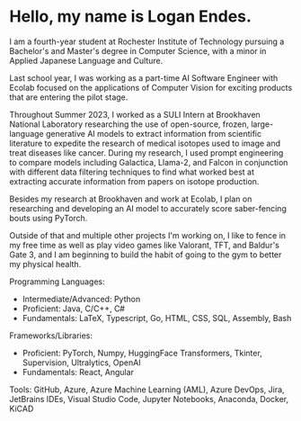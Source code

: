 # Hello, my name is Logan Endes.

I am a fourth-year student at Rochester Institute of Technology pursuing a Bachelor's and Master's degree in Computer Science, with a minor in Applied Japanese Language and Culture.

Last school year, I was working as a part-time AI Software Engineer with Ecolab focused on the applications of Computer Vision for exciting products that are entering the pilot stage.

Throughout Summer 2023, I worked as a SULI Intern at Brookhaven National Laboratory researching the use of open-source, frozen, large-language generative AI models to extract information from scientific literature to expedite the research of medical isotopes used to image and treat diseases like cancer. During my research, I used prompt engineering to compare models including Galactica, Llama-2, and Falcon in conjunction with different data filtering techniques to find what worked best at extracting accurate information from papers on isotope production.

Besides my research at Brookhaven and work at Ecolab, I plan on researching and developing an AI model to accurately score saber-fencing bouts using PyTorch.

Outside of that and multiple other projects I'm working on, I like to fence in my free time as well as play video games like Valorant, TFT, and Baldur's Gate 3, and I am beginning to build the habit of going to the gym to better my physical health. 

Programming Languages: 
- Intermediate/Advanced: Python
- Proficient: Java, C/C++, C#
- Fundamentals: LaTeX, Typescript, Go, HTML, CSS, SQL, Assembly, Bash


Frameworks/Libraries:
- Proficient: PyTorch, Numpy, HuggingFace Transformers, Tkinter, Supervision, Ultralytics, OpenAI
- Fundamentals: React, Angular

Tools: GitHub, Azure, Azure Machine Learning (AML), Azure DevOps, Jira, JetBrains IDEs, Visual Studio Code, Jupyter Notebooks, Anaconda, Docker, KiCAD
